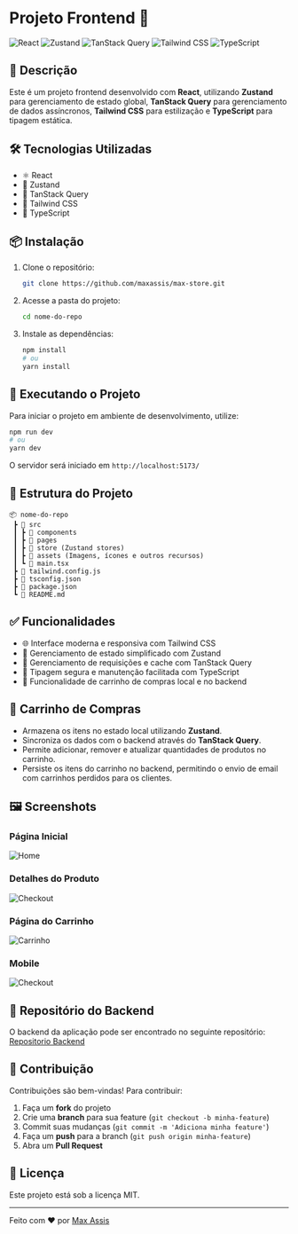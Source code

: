 # Projeto Frontend 🚀

![React](https://img.shields.io/badge/React-20232A?style=for-the-badge&logo=react&logoColor=61DAFB)
![Zustand](https://img.shields.io/badge/Zustand-000000?style=for-the-badge&logo=zustand&logoColor=white)
![TanStack Query](https://img.shields.io/badge/TanStack%20Query-FF4154?style=for-the-badge&logo=react-query&logoColor=white)
![Tailwind CSS](https://img.shields.io/badge/Tailwind_CSS-38B2AC?style=for-the-badge&logo=tailwind-css&logoColor=white)
![TypeScript](https://img.shields.io/badge/TypeScript-3178C6?style=for-the-badge&logo=typescript&logoColor=white)

## 📌 Descrição

Este é um projeto frontend desenvolvido com **React**, utilizando **Zustand** para gerenciamento de estado global, **TanStack Query** para gerenciamento de dados assíncronos, **Tailwind CSS** para estilização e **TypeScript** para tipagem estática.

## 🛠️ Tecnologias Utilizadas

- ⚛️ React
- 🐻 Zustand
- 🔄 TanStack Query
- 🎨 Tailwind CSS
- 🔷 TypeScript

## 📦 Instalação

1. Clone o repositório:
   ```sh
   git clone https://github.com/maxassis/max-store.git
   ```
2. Acesse a pasta do projeto:
   ```sh
   cd nome-do-repo
   ```
3. Instale as dependências:
   ```sh
   npm install
   # ou
   yarn install
   ```

## 🚀 Executando o Projeto

Para iniciar o projeto em ambiente de desenvolvimento, utilize:
```sh
npm run dev
# ou
yarn dev
```
O servidor será iniciado em `http://localhost:5173/` 

## 📂 Estrutura do Projeto
```
📦 nome-do-repo
 ┣ 📂 src
 ┃ ┣ 📂 components
 ┃ ┣ 📂 pages
 ┃ ┣ 📂 store (Zustand stores)
 ┃ ┣ 📂 assets (Imagens, ícones e outros recursos)
 ┃ ┗ 📜 main.tsx
 ┣ 📜 tailwind.config.js
 ┣ 📜 tsconfig.json
 ┣ 📜 package.json
 ┗ 📜 README.md
```

## ✅ Funcionalidades
- 🌐 Interface moderna e responsiva com Tailwind CSS
- 🔄 Gerenciamento de estado simplificado com Zustand
- 🚀 Gerenciamento de requisições e cache com TanStack Query
- 📌 Tipagem segura e manutenção facilitada com TypeScript
- 🛒 Funcionalidade de carrinho de compras local e no backend

## 🛒 Carrinho de Compras
- Armazena os itens no estado local utilizando **Zustand**.
- Sincroniza os dados com o backend através do **TanStack Query**.
- Permite adicionar, remover e atualizar quantidades de produtos no carrinho.
- Persiste os itens do carrinho no backend, permitindo o envio de email com carrinhos perdidos para os clientes.

## 🖼️ Screenshots

### Página Inicial
![Home](https://yellow-fascinating-badger-992.mypinata.cloud/ipfs/bafybeifu7ahs4v5stf2gdteq5kp5nphhrhrzowhjnxisk3dj666biwdjsq)
### Detalhes do Produto
![Checkout](https://yellow-fascinating-badger-992.mypinata.cloud/ipfs/bafybeicve66dyn3lxauticxqjxnohuybtpxjgnq6bwoxmqr4sgrzyopbgu)

### Página do Carrinho
![Carrinho](https://yellow-fascinating-badger-992.mypinata.cloud/ipfs/bafybeieymnbtyv3y3xefq65ocdswbj7sctdzr64z7lkw6k3mw76y7zbhda)

### Mobile
![Checkout](https://yellow-fascinating-badger-992.mypinata.cloud/ipfs/bafkreidyp4drwuc7jkzglh6flm5wdcbdgl4asigcsveu7bar4knxzj3wqu)

## 🔗 Repositório do Backend
O backend da aplicação pode ser encontrado no seguinte repositório:
[Repositorio Backend](https://github.com/maxassis/max-store-backend.git)

## 🤝 Contribuição

Contribuições são bem-vindas! Para contribuir:
1. Faça um **fork** do projeto
2. Crie uma **branch** para sua feature (`git checkout -b minha-feature`)
3. Commit suas mudanças (`git commit -m 'Adiciona minha feature'`)
4. Faça um **push** para a branch (`git push origin minha-feature`)
5. Abra um **Pull Request**

## 📜 Licença

Este projeto está sob a licença MIT. 

---
Feito com ❤️ por [Max Assis](https://github.com/maxassis)

